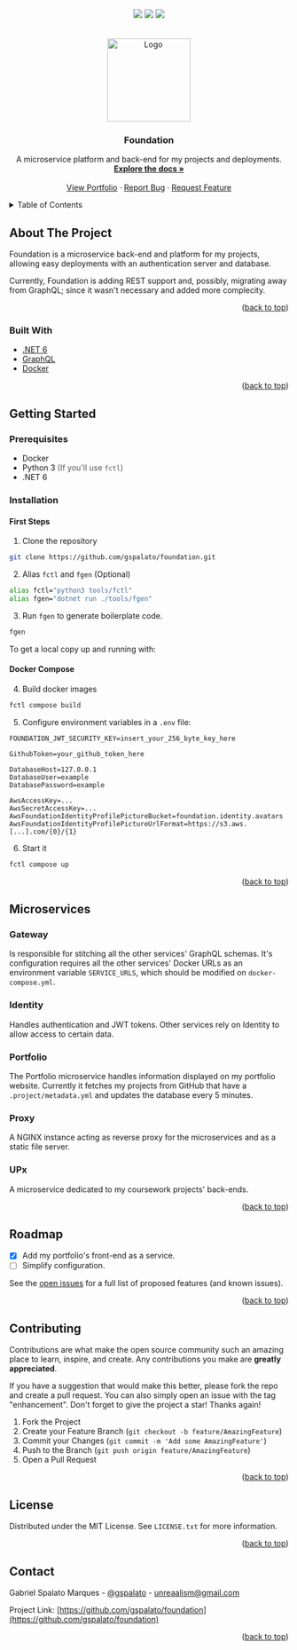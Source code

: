<div id="top"></div>

<div align="center">
  <img src="https://img.shields.io/github/languages/top/gspalato/foundation?style=for-the-badge"/>
  <img src="https://img.shields.io/github/issues-raw/gspalato/foundation?style=for-the-badge"/>
  <img src="https://img.shields.io/github/contributors/gspalato/foundation?style=for-the-badge">
</div>

<!-- PROJECT LOGO -->
<br />
<div align="center">
  <br />

  <a href="https://github.com/gspalato/foundation">
    <img src="https://raw.githubusercontent.com/gspalato/foundation/master/.project/icon_circle.png" alt="Logo" width="150" height="150">
  </a>

<h3 align="center"><b>Foundation</b></h3>

  <p align="center">
    A microservice platform and back-end for my projects and deployments.
    <br />
    <a href="https://github.com/gspalato/foundation"><strong>Explore the docs »</strong></a>
    <br />
    <br />
    <a href="https://portfolio-gspalato.vercel.app">View Portfolio</a>
    ·
    <a href="https://github.com/gspalato/foundation/issues">Report Bug</a>
    ·
    <a href="https://github.com/gspalato/foundation/issues">Request Feature</a>
  </p>
</div>

<!-- TABLE OF CONTENTS -->
<details>
  <summary>Table of Contents</summary>
  <ol>
    <li>
      <a href="#about-the-project">About The Project</a>
      <ul>
        <li><a href="#built-with">Built With</a></li>
      </ul>
    </li>
    <li>
      <a href="#getting-started">Getting Started</a>
      <ul>
        <li><a href="#prerequisites">Prerequisites</a></li>
        <li>
          <a href="#installation">Installation</a>
          <ul>
            <li><a href="#docker-compose">Docker Compose</a></li>
          </ul>
        </li>
      </ul>
    </li>
    <li>
      <a href="#microservices">Microservices</a>
      <ul>
        <li><a href="#gateway">Gateway</a></li>
        <li><a href="#identity">Identity</a></li>
        <li><a href="#portfolio">Portfolio</a></li>
        <li><a href="#proxy">Proxy</a></li>
        <li><a href="#static">Static</a></li>
      </ul>
    </li>
    <li><a href="#roadmap">Roadmap</a></li>
    <li><a href="#contributing">Contributing</a></li>
    <li><a href="#license">License</a></li>
    <li><a href="#contact">Contact</a></li>
  </ol>
</details>

<!-- ABOUT THE PROJECT -->

## About The Project

Foundation is a microservice back-end and platform for my projects, allowing easy deployments with an authentication server and database.

Currently, Foundation is adding REST support and, possibly, migrating away from GraphQL; since it wasn't necessary and added more complecity.

<p align="right">(<a href="#top">back to top</a>)</p>

### Built With

- [.NET 6](https://dotnet.microsoft.com/)
- [GraphQL](https://graphql.org)
- [Docker](https://www.docker.com)

<p align="right">(<a href="#top">back to top</a>)</p>

<!-- GETTING STARTED -->

## Getting Started

### Prerequisites

- Docker
- Python 3 <span style="color:#555">(If you'll use `fctl`)</span>
- .NET 6

### Installation

#### First Steps

1. Clone the repository

```sh
git clone https://github.com/gspalato/foundation.git
```

2. Alias `fctl` and `fgen` (Optional)

```sh
alias fctl="python3 tools/fctl"
alias fgen="dotnet run ./tools/fgen"
```

3. Run `fgen` to generate boilerplate code.

```sh
fgen
```

To get a local copy up and running with:

#### Docker Compose

4. Build docker images

```sh
fctl compose build
```

5. Configure environment variables in a `.env` file:

```env
FOUNDATION_JWT_SECURITY_KEY=insert_your_256_byte_key_here

GithubToken=your_github_token_here

DatabaseHost=127.0.0.1
DatabaseUser=example
DatabasePassword=example

AwsAccessKey=...
AwsSecretAccessKey=...
AwsFoundationIdentityProfilePictureBucket=foundation.identity.avatars
AwsFoundationIdentityProfilePictureUrlFormat=https://s3.aws.[...].com/{0}/{1}
```

6. Start it

```sh
fctl compose up
```

<p align="right">(<a href="#top">back to top</a>)</p>

## Microservices

### Gateway

Is responsible for stitching all the other services' GraphQL schemas.
It's configuration requires all the other services' Docker URLs as an environment variable `SERVICE_URLS`, which should be modified on `docker-compose.yml`.

### Identity

Handles authentication and JWT tokens. Other services rely on Identity to allow access to certain data.

### Portfolio

The Portfolio microservice handles information displayed on my portfolio website.
Currently it fetches my projects from GitHub that have a `.project/metadata.yml` and updates the database every 5 minutes.

### Proxy

A NGINX instance acting as reverse proxy for the microservices and as a static file server.

### UPx

A microservice dedicated to my coursework projects' back-ends.

<p align="right">(<a href="#top">back to top</a>)</p>

<!-- ROADMAP -->

## Roadmap

- [x] Add my portfolio's front-end as a service.
- [ ] Simplify configuration.

See the [open issues](https://github.com/gspalato/foundation/issues) for a full list of proposed features (and known issues).

<p align="right">(<a href="#top">back to top</a>)</p>

<!-- CONTRIBUTING -->

## Contributing

Contributions are what make the open source community such an amazing place to learn, inspire, and create. Any contributions you make are **greatly appreciated**.

If you have a suggestion that would make this better, please fork the repo and create a pull request. You can also simply open an issue with the tag "enhancement".
Don't forget to give the project a star! Thanks again!

1. Fork the Project
2. Create your Feature Branch (`git checkout -b feature/AmazingFeature`)
3. Commit your Changes (`git commit -m 'Add some AmazingFeature'`)
4. Push to the Branch (`git push origin feature/AmazingFeature`)
5. Open a Pull Request

<p align="right">(<a href="#top">back to top</a>)</p>

<!-- LICENSE -->

## License

Distributed under the MIT License. See `LICENSE.txt` for more information.

<p align="right">(<a href="#top">back to top</a>)</p>

<!-- CONTACT -->

## Contact

Gabriel Spalato Marques - [@gspalato](https://twitter.com/gspalato) - unreaalism@gmail.com

Project Link: [https://github.com/gspalato/foundation](https://github.com/gspalato/foundation)

<p align="right">(<a href="#top">back to top</a>)</p>

<!-- MARKDOWN LINKS & IMAGES -->
<!-- https://www.markdownguide.org/basic-syntax/#reference-style-links -->

[contributors-shield]: https://img.shields.io/github/contributors/gspalato/foundation.svg?style=for-the-badge
[contributors-url]: https://github.com/gspalato/foundation/graphs/contributors
[forks-shield]: https://img.shields.io/github/forks/gspalato/foundation.svg?style=for-the-badge
[forks-url]: https://github.com/gspalato/foundation/network/members
[stars-shield]: https://img.shields.io/github/stars/gspalato/foundation.svg?style=for-the-badge
[stars-url]: https://github.com/gspalato/foundation/stargazers
[issues-shield]: https://img.shields.io/github/issues/gspalato/foundation.svg?style=for-the-badge
[issues-url]: https://github.com/gspalato/foundation/issues
[license-shield]: https://img.shields.io/github/license/gspalato/foundation.svg?style=for-the-badge
[license-url]: https://github.com/gspalato/foundation/blob/master/LICENSE.txt
[linkedin-shield]: https://img.shields.io/badge/-LinkedIn-black.svg?style=for-the-badge&logo=linkedin&colorB=555
[linkedin-url]: https://linkedin.com/in/gspalato
[product-screenshot]: images/screenshot.png
